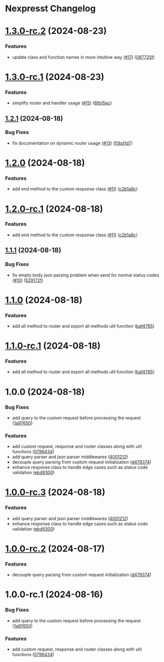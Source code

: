 # Nexpresst Changelog

# [1.3.0-rc.2](https://github.com/demirtasdurmus/nexpresst/compare/v1.3.0-rc.1...v1.3.0-rc.2) (2024-08-23)


### Features

* update class and function names in more intuitive way ([#17](https://github.com/demirtasdurmus/nexpresst/issues/17)) ([087725f](https://github.com/demirtasdurmus/nexpresst/commit/087725fe1d53ca84a6696d1664b76b32630b02cc))

# [1.3.0-rc.1](https://github.com/demirtasdurmus/nexpresst/compare/v1.2.1...v1.3.0-rc.1) (2024-08-23)


### Features

* simplify router and handler usage ([#15](https://github.com/demirtasdurmus/nexpresst/issues/15)) ([6fb15ec](https://github.com/demirtasdurmus/nexpresst/commit/6fb15ec586f1aa0786422bff85168119b001c887))

## [1.2.1](https://github.com/demirtasdurmus/nexpresst/compare/v1.2.0...v1.2.1) (2024-08-18)


### Bug Fixes

* fix documentation on dynamic router usage ([#13](https://github.com/demirtasdurmus/nexpresst/issues/13)) ([f0bd1d7](https://github.com/demirtasdurmus/nexpresst/commit/f0bd1d7544a4490ca2902253f798be2d720eed1c))

# [1.2.0](https://github.com/demirtasdurmus/nexpresst/compare/v1.1.1...v1.2.0) (2024-08-18)


### Features

* add end method to the custom response class ([#11](https://github.com/demirtasdurmus/nexpresst/issues/11)) ([c2b1a8c](https://github.com/demirtasdurmus/nexpresst/commit/c2b1a8c03e593c1aaa2bcd24869eeb79e76eea16))

# [1.2.0-rc.1](https://github.com/demirtasdurmus/nexpresst/compare/v1.1.1...v1.2.0-rc.1) (2024-08-18)


### Features

* add end method to the custom response class ([#11](https://github.com/demirtasdurmus/nexpresst/issues/11)) ([c2b1a8c](https://github.com/demirtasdurmus/nexpresst/commit/c2b1a8c03e593c1aaa2bcd24869eeb79e76eea16))

## [1.1.1](https://github.com/demirtasdurmus/nexpresst/compare/v1.1.0...v1.1.1) (2024-08-18)


### Bug Fixes

* fix empty body json parsing problem when send for normal status codes ([#10](https://github.com/demirtasdurmus/nexpresst/issues/10)) ([529172f](https://github.com/demirtasdurmus/nexpresst/commit/529172fc03b68e431c9531ccb7de7b0a631d4a4b))

# [1.1.0](https://github.com/demirtasdurmus/nexpresst/compare/v1.0.0...v1.1.0) (2024-08-18)


### Features

* add all method to router and export all methods util function ([baf4765](https://github.com/demirtasdurmus/nexpresst/commit/baf47653e230514c7f3eb84dc614914eddc4a946))

# [1.1.0-rc.1](https://github.com/demirtasdurmus/nexpresst/compare/v1.0.0...v1.1.0-rc.1) (2024-08-18)


### Features

* add all method to router and export all methods util function ([baf4765](https://github.com/demirtasdurmus/nexpresst/commit/baf47653e230514c7f3eb84dc614914eddc4a946))

# 1.0.0 (2024-08-18)


### Bug Fixes

* add query to the custom request before processing the request ([1a97650](https://github.com/demirtasdurmus/nexpresst/commit/1a976506e72d90d1cd46e0272ff988598bc470a1))


### Features

* add custom request, response and router classes along with util functions ([0796434](https://github.com/demirtasdurmus/nexpresst/commit/0796434b3d4a82d5e86e1c702844f90bf0dec6fb))
* add query parser and json parser middlewares ([4001212](https://github.com/demirtasdurmus/nexpresst/commit/40012125d8ecf230f9adc40be27b7455f6c109ff))
* decouple query parsing from custom request initialization ([d479374](https://github.com/demirtasdurmus/nexpresst/commit/d479374c7e08ef02cbda04786962cbe0606bc6bb))
* enhance response class to handle edge cases such as status code validation ([ebd9300](https://github.com/demirtasdurmus/nexpresst/commit/ebd93009039ef8d30461df1616ea129af7ecac3c))

# [1.0.0-rc.3](https://github.com/demirtasdurmus/nexpresst/compare/v1.0.0-rc.2...v1.0.0-rc.3) (2024-08-18)


### Features

* add query parser and json parser middlewares ([4001212](https://github.com/demirtasdurmus/nexpresst/commit/40012125d8ecf230f9adc40be27b7455f6c109ff))
* enhance response class to handle edge cases such as status code validation ([ebd9300](https://github.com/demirtasdurmus/nexpresst/commit/ebd93009039ef8d30461df1616ea129af7ecac3c))

# [1.0.0-rc.2](https://github.com/demirtasdurmus/nexpresst/compare/v1.0.0-rc.1...v1.0.0-rc.2) (2024-08-17)


### Features

* decouple query parsing from custom request initialization ([d479374](https://github.com/demirtasdurmus/nexpresst/commit/d479374c7e08ef02cbda04786962cbe0606bc6bb))

# 1.0.0-rc.1 (2024-08-16)


### Bug Fixes

* add query to the custom request before processing the request ([1a97650](https://github.com/demirtasdurmus/nexpresst/commit/1a976506e72d90d1cd46e0272ff988598bc470a1))


### Features

* add custom request, response and router classes along with util functions ([0796434](https://github.com/demirtasdurmus/nexpresst/commit/0796434b3d4a82d5e86e1c702844f90bf0dec6fb))
